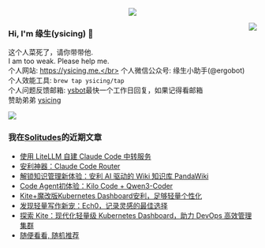 <p align="center">
    <img align="center" src="https://github-profile-trophy.vercel.app/?username=ysicing&title=Star,Follower,Commit,Issue" style="max-width:100%;">
</p>

<img align="right" src="https://github-readme-stats.vercel.app/api?username=ysicing&show_icons=true&icon_color=805AD5&text_color=718096&bg_color=ffffff&hide_title=true" />


### Hi, I'm 缘生(ysicing) 👋

<!--
**ysicing/ysicing** is a ✨ _special_ ✨ repository because its `README.md` (this file) appears on your GitHub profile.

Here are some ideas to get you started:

- 🔭 I’m currently working on ...
- 🌱 I’m currently learning ...
- 👯 I’m looking to collaborate on ...
- 🤔 I’m looking for help with ...
- 💬 Ask me about ...
- 📫 How to reach me: ...
- 😄 Pronouns: ...
- ⚡ Fun fact: ...
- 🌈 I'm currently working on ... 😎
- 🐳 I’m currently learning go\k8s source code. 😅
- 🤔 I'm thinking about how to make more more money 😁.
- 💬 Ask me about `lao biao`
- 📫 How to reach me: mail [i@ysicing.me](mailto:i@ysicing.me) or blog [ysicing.me](https://ysicing.me) 
- sponsor: [ysicing](https://afdian.net/@ysicing)

-->

这个人菜死了，请你带带他.</br>
I am too weak. Please help me.</br>
个人网站: https://ysicing.me.</br>
个人微信公众号: 缘生小助手(@ergobot)</br>
个人效能工具: `brew tap ysicing/tap`</br>
个人问题反馈邮箱:  [ysbot](mailto:ysbot@12306.work)最快一个工作日回复，如果记得看邮箱</br>
赞助弟弟 [ysicing](https://sponsor.ysicing.net/)

![](https://komarev.com/ghpvc/?username=ysicing&color=green)

<!--events start -->

### 我在[Solitudes](https://ysicing.me)的近期文章

*  [使用 LiteLLM 自建 Claude Code 中转服务](https://blog.ysicing.net/tools/litellm-gateway/v1)
*  [安利神器：Claude Code Router](https://blog.ysicing.net/tools/claude-code-router/v1)
*  [解锁知识管理新体验：安利 AI 驱动的 Wiki 知识库 PandaWiki](https://blog.ysicing.net/tools/pandawiki/v1)
*  [Code Agent初体验：Kilo Code + Qwen3-Coder](https://blog.ysicing.net/kilo-code-qwen3-coder/v1)
*  [Kite+魔改版Kubernetes Dashboard安利，足够轻量个性化](https://blog.ysicing.net/github/kite/v1)
*  [发现轻量写作新宠：Ech0，记录灵感的最佳选择](https://blog.ysicing.net/tools/ech0/v1)
*  [探索 Kite：现代化轻量级 Kubernetes Dashboard，助力 DevOps 高效管理集群](https://blog.ysicing.net/tools/kite/v1)
*  [随便看看, 随机推荐](https://ysicing.me/random/)


<!--events end -->
